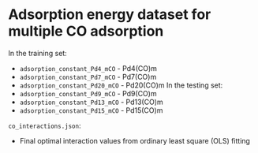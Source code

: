 # Adsorption energy dataset for multiple CO adsorption
In the training set:
- `adsorption_constant_Pd4_mCO` - Pd4(CO)m 
- `adsorption_constant_Pd7_mCO` - Pd7(CO)m 
- `adsorption_constant_Pd20_mCO` - Pd20(CO)m 
In the testing set:
- `adsorption_constant_Pd9_mCO` - Pd9(CO)m 
- `adsorption_constant_Pd13_mCO` - Pd13(CO)m 
- `adsorption_constant_Pd15_mCO` - Pd15(CO)m 

`co_interactions.json`:
- Final optimal interaction values from ordinary least square (OLS) fitting

